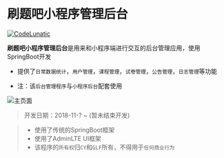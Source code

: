 # 刷题吧小程序管理后台

[![CodeLunatic](https://img.shields.io/badge/blog-%40CY-blue.svg)](http://cyblogs.top)

**刷题吧小程序管理后台**是用来和小程序端进行交互的后台管理应用，使用SpringBoot开发

- 提供了`日常数据统计`，`用户管理`，`课程管理`，`试卷管理`，`公告管理`，`日志管理`等功能

- 注：该`后台管理程序`与`小程序后台`配套使用

![主页面](http://p.qlogo.cn/qqmail_head/Q3auHgzwzM4g2cLj1J8wBePWc7IpPAic1T0FicfIkC9GWUGWcodyiaMBrnX9ydsMdUWlFqSp80N5YVV2MznjpK6ojBglqlvh1TjG7W8VP49zfE/0)

> 开发日期：2018-11-? ~ (暂未结束开发)

> + 使用了传统的SpringBoot框架
> + 使用了AdminLTE UI框架
> + 该程序的`所有权`归`CY`和`GLF`所有，不得用于`任何商业行为`